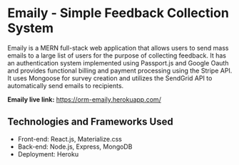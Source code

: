 # Emaily - Simple Feedback Collection System

Emaily is a MERN full-stack web application that allows users to send mass emails to a large list of users for the purpose of collecting feedback. It has an authentication system implemented using Passport.js and Google Oauth and provides functional billing and payment processing using the Stripe API. It uses Mongoose for survey creation and utilizes the SendGrid API to automatically send emails to recipients.

<strong>Emaily live link:</strong> https://orm-emaily.herokuapp.com/

## Technologies and Frameworks Used

* Front-end: React.js, Materialize.css
* Back-end: Node.js, Express, MongoDB
* Deployment: Heroku
